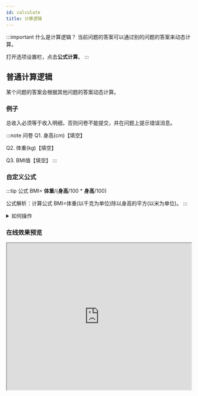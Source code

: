 ```yaml
---
id: calculate
title: 计算逻辑
---
```

:::important 什么是计算逻辑？
当前问题的答案可以通过别的问题的答案来动态计算。

打开选项设置栏，点击**公式计算**。
:::

## 普通计算逻辑

某个问题的答案会根据其他问题的答案动态计算。

### 例子

总收入必须等于收入明细，否则问卷不能提交，并在问题上提示错误消息。

:::note 问卷
Q1. 身高(cm)【填空】

Q2. 体重(kg)【填空】

Q3. BMI值【填空】
:::

### 自定义公式

:::tip 公式
BMI= **体重**/(**身高**/100 * **身高**/100)

公式解析：计算公式 BMI=体重(以千克为单位)除以身高的平方(以米为单位)。
:::

<details>
<summary>如何操作</summary>

![logic-validate](../../../static/img/logic-calculate.gif)

</details>

### 在线效果预览

<div>
  <iframe src="https://wj.surveyking.cn/s/j02tex?preview=1" style={{border: "1px solid #eee", marginBottom: "1em"}} width="100%" height="400" />
</div>
